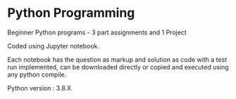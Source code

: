 # Python Programming
 Beginner Python programs - 3 part assignments and 1 Project
 
 Coded using Jupyter notebook.
 
 Each notebook has the question as markup and solution as code with a test run implemented, can be downloaded directly or copied and executed using any python compile. 
 
 Python version : 3.8.X
